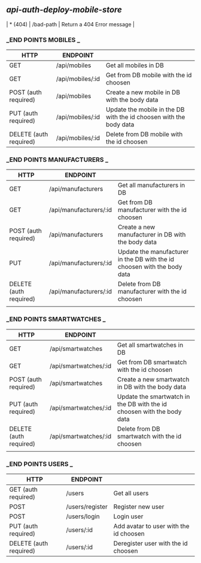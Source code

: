 ## **_api-auth-deploy-mobile-store_**


| * (404) | /bad-path        | Return a 404 Error message                                         |


### **_END POINTS MOBILES _**

| HTTP     | ENDPOINT                              |                                                                    |
| -------- | ------------------------------------- | ------------------------------------------------------------------ |
| GET      | /api/mobiles     | Get all mobiles in DB                                              |
| GET      | /api/mobiles/:id | Get from DB mobile with the id choosen                             |
| POST  (auth required)   | /api/mobiles     | Create a new mobile in DB with the body data                       |
| PUT  (auth required)     | /api/mobiles/:id | Update the mobile in the DB with the id choosen with the body data |
| DELETE  (auth required)  | /api/mobiles/:id | Delete from DB mobile with the id choosen                          |


### **_END POINTS MANUFACTURERS _**

| HTTP     | ENDPOINT                                    |                                                                          |
| -------- | ------------------------------------------- | ------------------------------------------------------------------------ |
| GET      | /api/manufacturers     | Get all manufacturers in DB                                                 |
| GET      | /api/manufacturers/:id | Get from DB manufacturer with the id choosen                             |
| POST  (auth required)    | /api/manufacturers     | Create a new manufacturer in DB with the body data                       |
| PUT      | /api/manufacturers/:id | Update the manufacturer in the DB with the id choosen with the body data |
| DELETE (auth required)   | /api/manufacturers/:id | Delete from DB manufacturer with the id choosen                          |
                                              |


### **_END POINTS SMARTWATCHES _**

| HTTP     | ENDPOINT                                    |                                                                          |
| -------- | ------------------------------------------- | ------------------------------------------------------------------------ |
| GET      | /api/smartwatches    | Get all smartwatches in DB                                                 |
| GET      | /api/smartwatches/:id | Get from DB smartwatch with the id choosen                             |
| POST   (auth required)  | /api/smartwatches     | Create a new smartwatch in DB with the body data                        |
| PUT     (auth required) | /api/smartwatches/:id | Update the smartwatch in the DB with the id choosen with the body data |
| DELETE  (auth required) | /api/smartwatches/:id | Delete from DB smartwatch with the id choosen                          |
                                              |

### **_END POINTS USERS _**

| HTTP  | ENDPOINT      |                           |
|--------------|-----------------|---------------------------------------|
| GET   (auth required)        | /users          | Get all users                   |
| POST         | /users/register | Register new user                     |
| POST         | /users/login    | Login user                            |
| PUT    (auth required)      | /users/:id      | Add avatar to user with the id choosen  |
| DELETE  (auth required)     | /users/:id      | Deregister user with the id choosen                  |